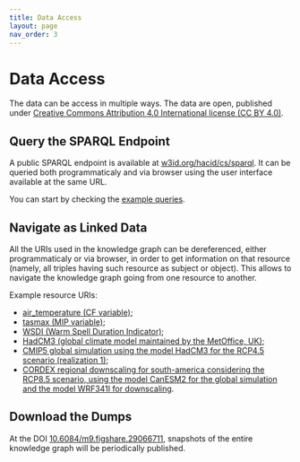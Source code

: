 ```yaml
---
title: Data Access
layout: page
nav_order: 3
---
```


# Data Access

The data can be access in multiple ways. The data are open, published under [Creative Commons Attribution 4.0 International license (CC BY 4.0)](https://creativecommons.org/licenses/by/4.0/).

## Query the SPARQL Endpoint

A public SPARQL endpoint is available at [w3id.org/hacid/cs/sparql](https://w3id.org/hacid/cs/sparql).
It can be queried both programmaticaly and via browser using the user interface available at the same URL.

You can start by checking the [example queries](example-queries).

## Navigate as Linked Data

All the URIs used in the knowledge graph can be dereferenced, either programmaticaly or via browser, in order to get information on that resource (namely, all triples having such resource as subject or object). This allows to navigate the knowledge graph going from one resource to another.

Example resource URIs:
- [air_temperature (CF variable)](https://w3id.org/hacid/data/cs/variable/cf/air_temperature);
- [tasmax (MIP variable)](https://w3id.org/hacid/data/cs/variable/mip/tasmax);
- [WSDI (Warm Spell Duration Indicator)](https://w3id.org/hacid/data/cs/climdex/index/WSDI);
- [HadCM3 (global climate model maintained by the MetOffice, UK)](https://w3id.org/hacid/data/cs/model/HadCM3);
- [CMIP5 global simulation using the model HadCM3 for the RCP4.5 scenario (realization 1)](https://keng.istc.cnr.it/hacid-cs-kg/id/simulation/cmip5.HadCM3.rcp45.r1i1p1.html);
- [CORDEX regional downscaling for south-america considering the RCP8.5 scenario, using the model CanESM2 for the global simulation and the model WRF341I for downscaling](https://w3id.org/hacid/data/cs/simulation/cordex.SAM-44.CanESM2.rcp85.WRF341I.v2.r1i1p1).

## Download the Dumps

At the DOI [10.6084/m9.figshare.29066711](https://dx.doi.org/10.6084/m9.figshare.29066711), snapshots of the entire knowledge graph will be periodically published.
